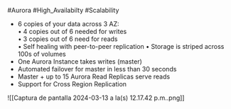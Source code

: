 #Aurora #High_Availabilty #Scalability 

- 6 copies of your data across 3 AZ:  
    • 4 copies out of 6 needed for writes  
    • 3 copies out of 6 need for reads  
    • Self healing with peer-to-peer replication • Storage is striped across 100s of volumes
- One Aurora Instance takes writes (master)
- Automated failover for master in less than 30 seconds
- Master + up to 15 Aurora Read Replicas serve reads
- Support for Cross Region Replication

![[Captura de pantalla 2024-03-13 a la(s) 12.17.42 p.m..png]]